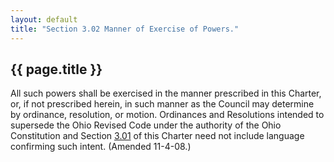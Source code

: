 ```yaml
---
layout: default 
title: "Section 3.02 Manner of Exercise of Powers."
---
```


{{ page.title }}
----------------

All such powers shall be exercised in the manner prescribed in this
Charter, or, if not prescribed herein, in such manner as the Council may
determine by ordinance, resolution, or motion. Ordinances and
Resolutions intended to supersede the Ohio Revised Code under the
authority of the Ohio Constitution and Section [3.01](13291520.html) of
this Charter need not include language confirming such intent. (Amended
11-4-08.)
